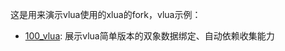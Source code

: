 这是用来演示vlua使用的xlua的fork，vlua示例：
* [100_vlua](Assets/XLua/Examples/100_vlua/): 展示vlua简单版本的双象数据绑定、自动依赖收集能力
